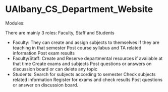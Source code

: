 # UAlbany_CS_Department_Website

Modules:
 
There are mainly 3 roles: Faculty, Staff and Students
* Faculty:
 They can create and assign subjects to themselves if they are teaching in that semester
 Post course syllabus and TA related information
 Post exam results
* Faculty/Staff:
 Create and Reserve departmental resources if available at that time
 Create exams and subjects
 Post questions or answers on discussion board or can delete any topic
* Students:
 Search for subjects according to semester
 Check subjects related information
 Register for exams and check results
 Post questions or answer on discussion board.
